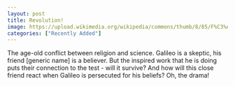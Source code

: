 ```yaml
---
layout: post
title: Revolution!
image: https://upload.wikimedia.org/wikipedia/commons/thumb/8/85/F%C3%A9lix_Parra_-_Galileo_Demonstrating_the_New_Astronomical_Theories_at_the_University_of_Padua_-_Google_Art_Project.jpg/1133px-F%C3%A9lix_Parra_-_Galileo_Demonstrating_the_New_Astronomical_Theories_at_the_University_of_Padua_-_Google_Art_Project.jpg
categories: ["Recently Added"]
---
```


The age-old conflict between religion and science.  Galileo is a skeptic, his friend [generic name] is a believer.  But the inspired work that he is doing puts their connection to the test - will it survive?  And how will this close friend react when Galileo is persecuted for his beliefs?  Oh, the drama!